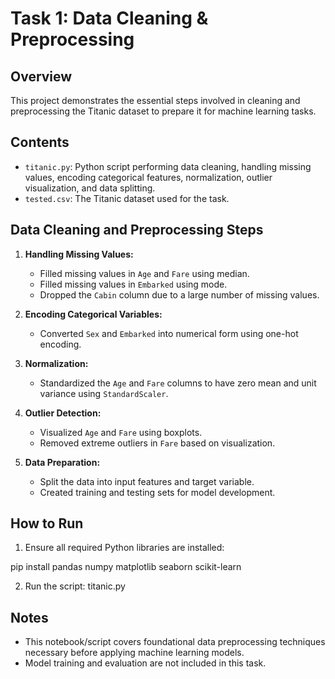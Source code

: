 # Task 1: Data Cleaning & Preprocessing

## Overview
This project demonstrates the essential steps involved in cleaning and preprocessing the Titanic dataset to prepare it for machine learning tasks.

## Contents
- `titanic.py`: Python script performing data cleaning, handling missing values, encoding categorical features, normalization, outlier visualization, and data splitting.
- `tested.csv`: The Titanic dataset used for the task.

## Data Cleaning and Preprocessing Steps
1. **Handling Missing Values:**  
   - Filled missing values in `Age` and `Fare` using median.  
   - Filled missing values in `Embarked` using mode.  
   - Dropped the `Cabin` column due to a large number of missing values.

2. **Encoding Categorical Variables:**  
   - Converted `Sex` and `Embarked` into numerical form using one-hot encoding.

3. **Normalization:**  
   - Standardized the `Age` and `Fare` columns to have zero mean and unit variance using `StandardScaler`.

4. **Outlier Detection:**  
   - Visualized `Age` and `Fare` using boxplots.  
   - Removed extreme outliers in `Fare` based on visualization.

5. **Data Preparation:**  
   - Split the data into input features and target variable.  
   - Created training and testing sets for model development.

## How to Run
1. Ensure all required Python libraries are installed:

pip install pandas numpy matplotlib seaborn scikit-learn

2. Run the script:  titanic.py

## Notes
- This notebook/script covers foundational data preprocessing techniques necessary before applying machine learning models.
- Model training and evaluation are not included in this task.
